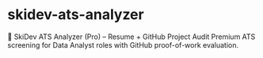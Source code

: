 # skidev-ats-analyzer
🚀 SkiDev ATS Analyzer (Pro) – Resume + GitHub Project Audit   Premium ATS screening for Data Analyst roles with GitHub proof-of-work evaluation.
